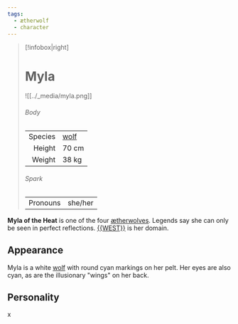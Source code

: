 ```yaml
---
tags:
  - ætherwolf
  - character
---
```

> [!infobox|right]
> # Myla
> ![[../_media/myla.png]]
> ###### Body
> |  |  |
> | ---: | ---- |
> | Species | [wolf](<../Æther/Body.md#Wolf>) |
> | Height | 70 cm |
> | Weight | 38 kg |
> ###### Spark
> |  |  |
> | ---: | ---- |
> | Pronouns | she/her |

**Myla of the Heat** is one of the four [ætherwolves](<../Æther/Ætherwolf.md>). Legends say she can only be seen in perfect reflections. [{{WEST}}](<../Locations/{{WEST}}.md>) is her domain.

## Appearance
Myla is a white [wolf](<../Æther/Body.md#Wolf>) with round cyan markings on her pelt. Her eyes are also cyan, as are the illusionary "wings" on her back.

## Personality
x
